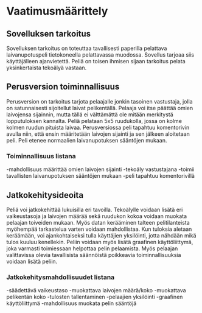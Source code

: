 # Vaatimusmäärittely
## Sovelluksen tarkoitus
Sovelluksen tarkoitus on toteuttaa tavallisesti paperilla pelattava laivanupotuspeli tietokoneella pelattavassa muodossa.
Sovellus tarjoaa siis käyttäjälleen ajanvietettä. Peliä on toisen ihmisen sijaan tarkoitus pelata yksinkertaista tekoälyä vastaan.

## Perusversion toiminnallisuus
Perusversion on tarkoitus tarjota pelaajalle jonkin tasoinen vastustaja, jolla on satunnaisesti sijoitellut laivat pelikentällä.
Pelaaja voi itse päättää omien laivojensa sijainnin, mutta tällä ei välttämättä ole mitään merkitystä lopputuloksen kannalta. Peliä
pelataan 5x5 ruudukolla, jossa on kolme kolmen ruudun pituista laivaa. Perusversiossa peli tapahtuu komentorivin avulla niin, että ensin
määritetään laivojen sijainti ja sen jälkeen aloitetaan peli. Peli etenee normaalien laivanupotuksen sääntöjen mukaan.

### Toiminnallisuus listana

-mahdollisuus määrittää omien laivojen sijainti
-tekoäly vastustajana
-toimii tavallisten laivanupotuksen sääntöjen mukaan
-peli tapahtuu komentorivillä

## Jatkokehitysideoita
Peliä voi jatkokehittää lukuisilla eri tavoilla. Tekoälylle voidaan lisätä eri vaikeustasoja ja laivojen määrää sekä ruudukon kokoa voidaan
muokata pelaajan toiveiden mukaan. Myös datan kerääminen talteen pelitilanteista myöhempää tarkastelua varten voidaan mahdollistaa.
Kun tuloksia aletaan keräämään, voi ajankohtaiseksi tulla käyttäjien yksilöinti, jotta nähdään mikä tulos kuuluu kenellekin. Peliin voidaan
myös lisätä graafinen käyttöliittymä, joka varmasti toimiessaan helpottaa pelin pelaamista. Myös pelaajan valittavissa olevia tavallisista
säännöistä poikkeavia toiminnallisuuksia voidaan lisätä peliin.

### Jatkokehitysmahdollisuudet listana

-säädettävä vaikeustaso
-muokattava laivojen määrä/koko
-muokattava pelikentän koko
-tulosten tallentaminen
-pelaajien yksilöinti
-graafinen käyttöliittymä
-mahdollisuus muokata pelin sääntöjä
